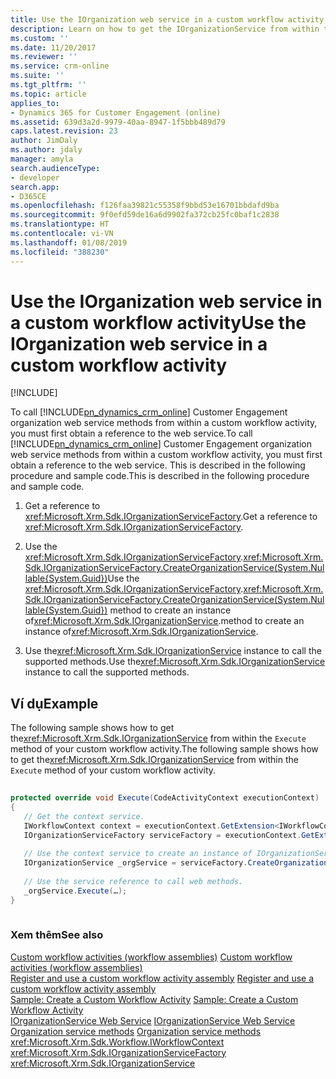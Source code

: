 ```yaml
---
title: Use the IOrganization web service in a custom workflow activity (Developer Guide for Dynamics 365 for Customer Engagement) | MicrosoftDocs
description: Learn on how to get the IOrganizationService from within the Execute method of your custom workflow activity.
ms.custom: ''
ms.date: 11/20/2017
ms.reviewer: ''
ms.service: crm-online
ms.suite: ''
ms.tgt_pltfrm: ''
ms.topic: article
applies_to:
- Dynamics 365 for Customer Engagement (online)
ms.assetid: 639d3a2d-9979-40aa-8947-1f5bbb489d79
caps.latest.revision: 23
author: JimDaly
ms.author: jdaly
manager: amyla
search.audienceType:
- developer
search.app:
- D365CE
ms.openlocfilehash: f126faa39821c55358f9bbd53e16701bbdafd9ba
ms.sourcegitcommit: 9f0efd59de16a6d9902fa372cb25fc0baf1c2838
ms.translationtype: HT
ms.contentlocale: vi-VN
ms.lasthandoff: 01/08/2019
ms.locfileid: "388230"
---
```

# <a name="use-the-iorganization-web-service-in-a-custom-workflow-activity"></a><span data-ttu-id="b8058-103">Use the IOrganization web service in a custom workflow activity</span><span class="sxs-lookup"><span data-stu-id="b8058-103">Use the IOrganization web service in a custom workflow activity</span></span>

[!INCLUDE[](../../includes/cc_applies_to_update_9_0_0.md)]

<span data-ttu-id="b8058-104">To call [!INCLUDE[pn_dynamics_crm_online](../../includes/pn-dynamics-crm-online.md)] Customer Engagement organization web service methods from within a custom workflow activity, you must first obtain a reference to the web service.</span><span class="sxs-lookup"><span data-stu-id="b8058-104">To call [!INCLUDE[pn_dynamics_crm_online](../../includes/pn-dynamics-crm-online.md)] Customer Engagement organization web service methods from within a custom workflow activity, you must first obtain a reference to the web service.</span></span> <span data-ttu-id="b8058-105">This is described in the following procedure and sample code.</span><span class="sxs-lookup"><span data-stu-id="b8058-105">This is described in the following procedure and sample code.</span></span>  
  
1.  <span data-ttu-id="b8058-106">Get a reference to <xref:Microsoft.Xrm.Sdk.IOrganizationServiceFactory>.</span><span class="sxs-lookup"><span data-stu-id="b8058-106">Get a reference to <xref:Microsoft.Xrm.Sdk.IOrganizationServiceFactory>.</span></span>  
  
2.  <span data-ttu-id="b8058-107">Use the <xref:Microsoft.Xrm.Sdk.IOrganizationServiceFactory>.<xref:Microsoft.Xrm.Sdk.IOrganizationServiceFactory.CreateOrganizationService(System.Nullable{System.Guid})></span><span class="sxs-lookup"><span data-stu-id="b8058-107">Use the <xref:Microsoft.Xrm.Sdk.IOrganizationServiceFactory>.<xref:Microsoft.Xrm.Sdk.IOrganizationServiceFactory.CreateOrganizationService(System.Nullable{System.Guid})></span></span> <span data-ttu-id="b8058-108">method to create an instance of<xref:Microsoft.Xrm.Sdk.IOrganizationService>.</span><span class="sxs-lookup"><span data-stu-id="b8058-108">method to create an instance of<xref:Microsoft.Xrm.Sdk.IOrganizationService>.</span></span>  
  
3.  <span data-ttu-id="b8058-109">Use the<xref:Microsoft.Xrm.Sdk.IOrganizationService> instance to call the supported methods.</span><span class="sxs-lookup"><span data-stu-id="b8058-109">Use the<xref:Microsoft.Xrm.Sdk.IOrganizationService> instance to call the supported methods.</span></span>  
  
## <a name="example"></a><span data-ttu-id="b8058-110">Ví dụ</span><span class="sxs-lookup"><span data-stu-id="b8058-110">Example</span></span>  

 <span data-ttu-id="b8058-111">The following sample shows how to get the<xref:Microsoft.Xrm.Sdk.IOrganizationService> from within the `Execute` method of your custom workflow activity.</span><span class="sxs-lookup"><span data-stu-id="b8058-111">The following sample shows how to get the<xref:Microsoft.Xrm.Sdk.IOrganizationService> from within the `Execute` method of your custom workflow activity.</span></span>  
  
```csharp  
  
protected override void Execute(CodeActivityContext executionContext)  
{  
   // Get the context service.  
   IWorkflowContext context = executionContext.GetExtension<IWorkflowContext>();  
   IOrganizationServiceFactory serviceFactory = executionContext.GetExtension<IOrganizationServiceFactory>();  
  
   // Use the context service to create an instance of IOrganizationService.  
   IOrganizationService _orgService = serviceFactory.CreateOrganizationService(context.InitiatingUserId);  
  
   // Use the service reference to call web methods.  
   _orgService.Execute(…);  
}  
  
```  
  
### <a name="see-also"></a><span data-ttu-id="b8058-112">Xem thêm</span><span class="sxs-lookup"><span data-stu-id="b8058-112">See also</span></span>  

 <span data-ttu-id="b8058-113">[Custom workflow activities (workflow assemblies)](../custom-workflow-activities-workflow-assemblies.md) </span><span class="sxs-lookup"><span data-stu-id="b8058-113">[Custom workflow activities (workflow assemblies)](../custom-workflow-activities-workflow-assemblies.md) </span></span>  
 <span data-ttu-id="b8058-114">[Register and use a custom workflow activity assembly](register-use-custom-workflow-activity-assembly.md) </span><span class="sxs-lookup"><span data-stu-id="b8058-114">[Register and use a custom workflow activity assembly](register-use-custom-workflow-activity-assembly.md) </span></span>  
 <span data-ttu-id="b8058-115">[Sample: Create a Custom Workflow Activity](sample-create-custom-workflow-activity.md) </span><span class="sxs-lookup"><span data-stu-id="b8058-115">[Sample: Create a Custom Workflow Activity](sample-create-custom-workflow-activity.md) </span></span>  
 <span data-ttu-id="b8058-116">[IOrganizationService Web Service](../org-service/use-organization-service-read-write-data-metadata.md) </span><span class="sxs-lookup"><span data-stu-id="b8058-116">[IOrganizationService Web Service](../org-service/use-organization-service-read-write-data-metadata.md) </span></span>  
 <span data-ttu-id="b8058-117">[Organization service methods](../org-service/organization-service-methods.md) </span><span class="sxs-lookup"><span data-stu-id="b8058-117">[Organization service methods](../org-service/organization-service-methods.md) </span></span>  
 <xref:Microsoft.Xrm.Sdk.Workflow.IWorkflowContext>   
 <xref:Microsoft.Xrm.Sdk.IOrganizationServiceFactory>   
 <xref:Microsoft.Xrm.Sdk.IOrganizationService>
